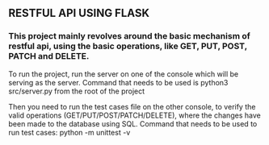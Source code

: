 ##	RESTFUL API USING FLASK

### This project mainly revolves around the basic mechanism of restful api, using the basic operations, like GET, PUT, POST, PATCH and DELETE.



 To run the project, run the server on one of the console which will be serving as the server. Command that needs to be used is python3 src/server.py from the root of the project 



 Then you need to run the test cases file on the other console, to verify the valid operations (GET/PUT/POST/PATCH/DELETE), where the changes have been made to the database using SQL. Command that needs to be used to run test cases: python -m unittest -v 

